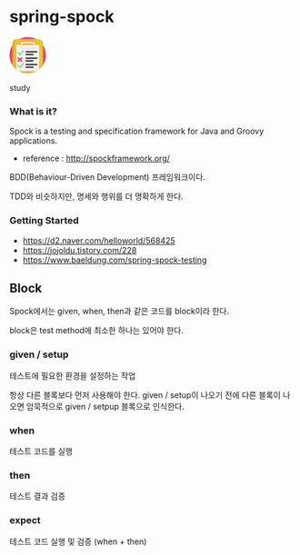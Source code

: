 # spring-spock

![logo](/doc/test.png)

study

### What is it? 

Spock is a testing and specification framework for Java and Groovy applications.

- reference : http://spockframework.org/


BDD(Behaviour-Driven Development) 프레임워크이다. 

TDD와 비슷하지만, 명세와 행위를 더 명확하게 한다. 


### Getting Started 

- https://d2.naver.com/helloworld/568425
- https://jojoldu.tistory.com/228
- https://www.baeldung.com/spring-spock-testing


## Block 

Spock에서는 given, when, then과 같은 코드를 block이라 한다. 

block은 test method에 최소한 하나는 있어야 한다. 

### given / setup

테스트에 필요한 환경을 설정하는 작업 

항상 다른 블록보다 먼저 사용해야 한다. given / setup이 나오기 전에 다른 블록이 나오면 암묵적으로 given / setpup 블록으로 인식한다. 

### when 

테스트 코드를 실행 

### then 

테스트 결과 검증 

### expect 

테스트 코드 실행 및 검증 (when + then)

